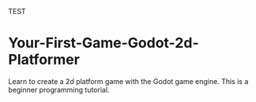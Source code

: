 TEST

# Your-First-Game-Godot-2d-Platformer
Learn to create a 2d platform game with the Godot game engine. This is a beginner programming tutorial.
